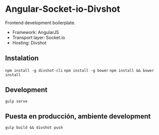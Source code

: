 # Angular-Socket-io-Divshot

Frontend development boilerplate.

* Framework: AngularJS
* Transport layer: Socket.io
* Hosting: Divshot

## Instalation

`npm install -g divshot-cli`
`npm install -g bower`
`npm install && bower install`

## Development

`gulp serve`

## Puesta en producción, ambiente development

`gulp build && divshot push`
